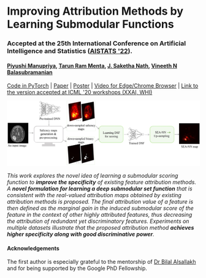 # Improving Attribution Methods by Learning Submodular Functions 
### Accepted at the 25th International Conference on Artificial Intelligence and Statistics ([AISTATS '22](https://aistats.org/aistats2022/cfp.html)). 
#### [Piyushi Manupriya](https://piyushi-0.github.io), [Tarun Ram Menta](https://github.com/peppermenta), [J. Saketha Nath](https://www.iith.ac.in/~saketha/), [Vineeth N Balasubramanian](https://www.iith.ac.in/~vineethnb/index.html)

[Code in PyTorch](https://github.com/Piyushi-0/SEA-NN) | [Paper](https://arxiv.org/pdf/2104.09073.pdf) | [Poster](https://drive.google.com/file/d/1FHWFwen5y0q6_IILkxbblRc4ZYi-KVqE/view?usp=sharing) | [Video for Edge/Chrome Browser](https://recorder-v3.slideslive.com/?share=62697&s=a44416ea-2f1f-4fc7-bf94-9e5d015a46a4) | [Link to the version accepted at ICML '20 workshops (XXAI, WHI)](http://interpretable-ml.org/icml2020workshop/pdf/29.pdf)

<img src="SEA-NN.jpg">

*This work explores the novel idea of learning a submodular scoring function to **improve the specificity** of existing feature attribution methods. A **novel formulation for  learning a deep submodular set function** that is consistent with the real-valued attribution maps obtained by existing attribution methods is proposed. The final attribution    value of a feature is then defined as the marginal gain in the induced submodular score of the feature in the context of other highly attributed features, thus decreasing the  attribution of redundant yet discriminatory features. Experiments on multiple datasets illustrate that the proposed attribution method **achieves higher specificity along with   good discriminative power**.*

#### Acknowledgements
The first author is especially grateful to the mentorship of [Dr Bilal Alsallakh](https://scholar.google.com/citations?user=0TZaxxwAAAAJ&hl=en&oi=ao) and for being supported by the Google PhD Fellowship.
